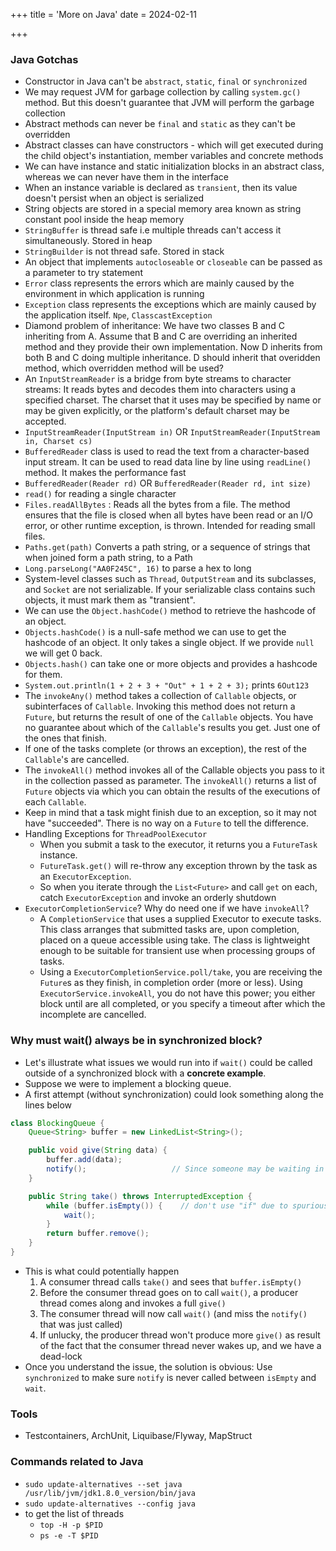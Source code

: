 +++
title = 'More on Java'
date = 2024-02-11

+++

### Java Gotchas

- Constructor in Java can't be `abstract`, `static`, `final` or `synchronized`
- We may request JVM for garbage collection by calling `system.gc()` method. But this doesn't guarantee that JVM will perform the garbage collection
- Abstract methods can never be `final` and `static` as they can't be overridden
- Abstract classes can have constructors - which will get executed during the child object's instantiation, member variables and concrete methods
- We can have instance and static initialization blocks in an abstract class, whereas we can never have them in the interface
- When an instance variable is declared as `transient`, then its value doesn't persist when an object is serialized
- String objects are stored in a special memory area known as string constant pool inside the heap memory
- `StringBuffer` is thread safe i.e multiple threads can't access it simultaneously. Stored in heap
- `StringBuilder` is not thread safe. Stored in stack
- An object that implements `autocloseable` or `closeable` can be passed as a parameter to try statement
- `Error` class represents the errors which are mainly caused by the environment in which application is running
- `Exception` class represents the exceptions which are mainly caused by the application itself. `Npe`, `ClasscastException`
- Diamond problem of inheritance: We have two classes B and C inheriting from A. Assume that B and C are overriding an inherited method and they provide their own implementation. Now D inherits from both B and C doing multiple inheritance. D should inherit that overidden method, which overridden method will be used?
- An `InputStreamReader` is a bridge from byte streams to character streams: It reads bytes and decodes them into characters using a specified charset. The charset that it uses may be specified by name or may be given explicitly, or the platform's default charset may be accepted.
- `InputStreamReader(InputStream in)` OR `InputStreamReader(InputStream in, Charset cs)`
- `BufferedReader` class is used to read the text from a character-based input stream. It can be used to read data line by line using `readLine()` method. It makes the performance fast
- `BufferedReader(Reader rd)` OR `BufferedReader(Reader rd, int size)`
- `read()` for reading a single character
- `Files.readAllBytes` : Reads all the bytes from a file. The method ensures that the file is closed when all bytes have been read or an I/O error, or other runtime exception, is thrown. Intended for reading small files.
- `Paths.get(path)` Converts a path string, or a sequence of strings that when joined form a path string, to a Path
- `Long.parseLong("AA0F245C", 16)` to parse a hex to long
- System-level classes such as `Thread`, `OutputStream` and its subclasses, and `Socket` are not serializable. If your serializable class contains such objects, it must mark them as "transient".
- We can use the `Object.hashCode()` method to retrieve the hashcode of an object.
- `Objects.hashCode()` is a null-safe method we can use to get the hashcode of an object. It only takes a single object. If we provide `null` we will get 0 back.
- `Objects.hash()` can take one or more objects and provides a hashcode for them.
- `System.out.println(1 + 2 + 3 + "Out" + 1 + 2 + 3);` prints `6Out123`
- The `invokeAny()` method takes a collection of `Callable` objects, or subinterfaces of `Callable`. Invoking this method does not return a `Future`, but returns the result of one of the `Callable` objects. You have no guarantee about which of the `Callable`'s results you get. Just one of the ones that finish.
- If one of the tasks complete (or throws an exception), the rest of the `Callable`'s are cancelled.
- The `invokeAll()` method invokes all of the Callable objects you pass to it in the collection passed as parameter. The `invokeAll()` returns a list of `Future` objects via which you can obtain the results of the executions of each `Callable`.
- Keep in mind that a task might finish due to an exception, so it may not have "succeeded". There is no way on a `Future` to tell the difference.
- Handling Exceptions for `ThreadPoolExecutor`
  - When you submit a task to the executor, it returns you a `FutureTask` instance.
  - `FutureTask.get()` will re-throw any exception thrown by the task as an `ExecutorException`.
  - So when you iterate through the `List<Future>` and call `get` on each, catch `ExecutorException` and invoke an orderly shutdown
- `ExecutorCompletionService`? Why do need one if we have `invokeAll`?
  - A `CompletionService` that uses a supplied Executor to execute tasks. This class arranges that submitted tasks are, upon completion, placed on a queue accessible using take. The class is lightweight enough to be suitable for transient use when processing groups of tasks.
  - Using a `ExecutorCompletionService.poll/take`, you are receiving the `Future`s as they finish, in completion order (more or less). Using `ExecutorService.invokeAll`, you do not have this power; you either block until are all completed, or you specify a timeout after which the incomplete are cancelled.

### Why must wait() always be in synchronized block?

- Let's illustrate what issues we would run into if `wait()` could be called outside of a synchronized block with a **concrete example**.
- Suppose we were to implement a blocking queue.
- A first attempt (without synchronization) could look something along the lines below

```java
class BlockingQueue {
    Queue<String> buffer = new LinkedList<String>();

    public void give(String data) {
        buffer.add(data);
        notify();                   // Since someone may be waiting in take!
    }

    public String take() throws InterruptedException {
        while (buffer.isEmpty()) {    // don't use "if" due to spurious wakeups.
            wait();
        }
        return buffer.remove();
    }
}
```

- This is what could potentially happen
  1. A consumer thread calls `take()` and sees that `buffer.isEmpty()`
  2. Before the consumer thread goes on to call `wait()`, a producer thread comes along and invokes a full `give()`
  3. The consumer thread will now call `wait()` (and miss the `notify()` that was just called)
  4. If unlucky, the producer thread won't produce more `give()` as result of the fact that the consumer thread never wakes up, and we have a dead-lock
- Once you understand the issue, the solution is obvious: Use `synchronized` to make sure `notify` is never called between `isEmpty` and `wait`.

### Tools

- Testcontainers, ArchUnit, Liquibase/Flyway, MapStruct

### Commands related to Java

- `sudo update-alternatives --set java /usr/lib/jvm/jdk1.8.0_version/bin/java`
- `sudo update-alternatives --config java`
- to get the list of threads
  - `top -H -p $PID`
  - `ps -e -T $PID`

